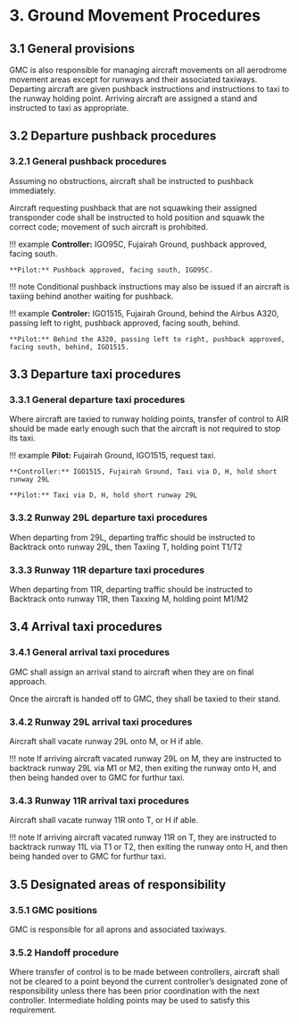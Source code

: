 # 3. Ground Movement Procedures
## 3.1 General provisions
GMC is also responsible for managing aircraft movements on all aerodrome movement areas except for runways and their associated taxiways. Departing aircraft are given pushback instructions and instructions to taxi to the runway holding point. Arriving aircraft are assigned a stand and instructed to taxi as appropriate.

## 3.2 Departure pushback procedures
### 3.2.1 General pushback procedures
Assuming no obstructions, aircraft shall be instructed to pushback immediately.

Aircraft requesting pushback that are not squawking their assigned transponder code shall be instructed to hold position and squawk the correct code; movement of such aircraft is prohibited.

!!! example
    **Controller:** IGO95C, Fujairah Ground, pushback approved, facing south.

    **Pilot:** Pushback approved, facing south, IGO95C.

!!! note
    Conditional pushback instructions may also be issued if an aircraft is taxiing behind another waiting for pushback.

!!! example
    **Controler:** IGO1515, Fujairah Ground, behind the Airbus A320, passing left to right, pushback approved, facing south, behind.

    **Pilot:** Behind the A320, passing left to right, pushback approved, facing south, behind, IGO1515.
## 3.3 Departure taxi procedures
### 3.3.1 General departure taxi procedures
Where aircraft are taxied to runway holding points, transfer of control to AIR should be made early enough such that the aircraft is not required to stop its taxi.

!!! example
    **Pilot:** Fujairah Ground, IGO1515, request taxi.

    **Controller:** IGO1515, Fujairah Ground, Taxi via D, H, hold short runway 29L

    **Pilot:** Taxi via D, H, hold short runway 29L

### 3.3.2 Runway 29L departure taxi procedures
When departing from 29L, departing traffic should be instructed to Backtrack onto runway 29L, then Taxiing T, holding point T1/T2

### 3.3.3 Runway 11R departure taxi procedures
When departing from 11R, departing traffic should be instructed to Backtrack onto runway 11R, then Taxxing M, holding point M1/M2

## 3.4 Arrival taxi procedures
### 3.4.1 General arrival taxi procedures
GMC shall assign an arrival stand to aircraft when they are on final approach.

Once the aircraft is handed off to GMC, they shall be taxied to their stand.

### 3.4.2 Runway 29L arrival taxi procedures
Aircraft shall vacate runway 29L onto M, or H if able.

!!! note
    If arriving aircraft vacated runway 29L on M, they are instructed to backtrack runway 29L via M1 or M2, then exiting the runway onto H, and then being handed over to GMC for furthur taxi.
### 3.4.3 Runway 11R arrival taxi procedures
Aircraft shall vacate runway 11R onto T, or H if able.

!!! note
    If arriving aircraft vacated runway 11R on T, they are instructed to backtrack runway 11L via T1 or T2, then exiting the runway onto H, and then being handed over to GMC for furthur taxi.

## 3.5 Designated areas of responsibility
### 3.5.1 GMC positions
GMC is responsible for all aprons and associated taxiways.

### 3.5.2 Handoff procedure
Where transfer of control is to be made between controllers, aircraft shall not be cleared to a point beyond the current controller’s designated zone of responsibility unless there has been prior coordination with the next controller. Intermediate holding points may be used to satisfy this requirement.

